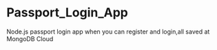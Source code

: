 # Passport_Login_App
Node.js passport login app when you can register and login,all saved at MongoDB Cloud
